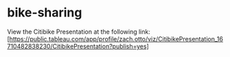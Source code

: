 # bike-sharing
View the Citibike Presentation at the following link: 
[https://public.tableau.com/app/profile/zach.otto/viz/CitibikePresentation_16710482838230/CitibikePresentation?publish=yes]
